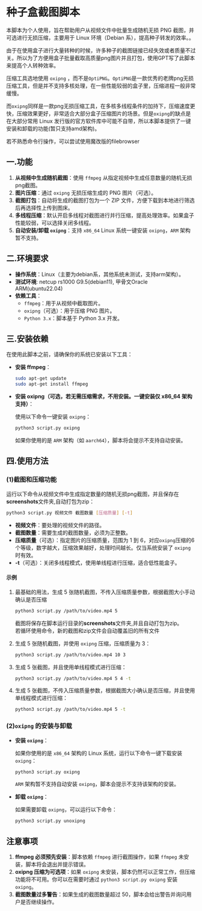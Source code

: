 # 种子盒截图脚本
本脚本为个人使用，旨在帮助用户从视频文件中批量生成随机无损 PNG 截图，并可选进行无损压缩，主要用于 Linux 环境（Debian 系），提高种子转发的效率。。  

由于在使用盒子进行大量转种的时候，许多种子的截图链接已经失效或者质量不过关。所以为了方便用盒子批量截取高质量png图片并且打包，使用GPT写了此脚本来提高个人转种效率。

压缩工具选地使用 `oxipng` ，而不是`OptiPNG`。`OptiPNG`是一款优秀的老牌png无损压缩工具，但是并不支持多核处理，在一些性能较弱的盒子里，压缩进程一般非常缓慢。 

而`oxipng`同样是一款png无损压缩工具，在多核多线程条件的加持下，压缩速度更快，压缩效果更好，非常适合大部分盒子压缩图片的场景。但是`oxipng`的缺点是在大部分常用 Linux 发行版的官方软件库中可能不自带，所以本脚本提供了一键安装和卸载的功能(暂只支持amd架构)。

若不熟悉命令行操作，可以尝试使用魔改版的filebrowser
## 一.功能

1. **从视频中生成随机截图**：使用 `ffmpeg` 从指定视频中生成任意数量的随机无损png截图。
2. **图片压缩**：通过 `oxipng` 无损压缩生成的 PNG 图片（可选）。
3. **截图打包**：自动将生成的截图打包为一个 ZIP 文件，方便下载到本地进行筛选后再选择性上传到图床。
4. **多线程压缩**：默认开启多线程对截图进行并行压缩，提高处理效率。如果盒子性能较弱，可以选择关闭多线程。
5. **自动安装/卸载 `oxipng`**：支持 `x86_64` Linux 系统一键安装 `oxipng`，`ARM` 架构暂不支持。

## 二.环境要求

- **操作系统**：Linux（主要为debian系，其他系统未测试，支持arm架构）。
- **测试环境**: netcup rs1000 G9.5(debian11), 甲骨文Oracle ARM(ubuntu22.04)
- **依赖工具**：
  - `ffmpeg`：用于从视频中截取图片。
  - `oxipng`（可选）：用于压缩 PNG 图片。
  - `Python 3.x`：脚本基于 Python 3.x 开发。

## 三.安装依赖

在使用此脚本之前，请确保你的系统已安装以下工具：

- **安装 ffmpeg**：
  
  ```bash
  sudo apt-get update
  sudo apt-get install ffmpeg
  ```

- **安装 oxipng（可选，若无需压缩需求，不用安装。一键安装仅 x86_64 架构支持）**：
  
  使用以下命令一键安装 `oxipng`：
  
  ```bash
  python3 script.py oxipng
  ```

  如果你使用的是 `ARM` 架构（如 `aarch64`），脚本将会提示不支持自动安装。

## 四.使用方法

### (1)截图和压缩功能

运行以下命令从视频文件中生成指定数量的随机无损png截图，并且保存在**screenshots**文件夹,自动打包为zip：

```bash
python3 script.py 视频文件 截图数量 [压缩质量] [-t]
```

- **视频文件**：要处理的视频文件的路径。
- **截图数量**：需要生成的截图数量，必须为正整数。
- **压缩质量**（可选）：指定图片的压缩质量，范围为 1 到 6，对应`oxipng`压缩的6个等级，数字越大，压缩效果越好，处理时间越长。仅当系统安装了 `oxipng` 时有效。
- **-t**（可选）：关闭多线程模式，使用单线程进行压缩，适合低性能盒子。

#### 示例

1. 最基础的用法，生成 5 张随机截图，不传入压缩质量参数，根据截图大小手动确认是否压缩

   ```bash
   python3 script.py /path/to/video.mp4 5
   ```
    截图将保存在脚本运行目录的**screenshots**文件夹,并且自动打包为zip。  
    若循环使用命令，新的截图和zip文件会自动覆盖旧的所有文件

2. 生成 5 张随机截图，并使用 `oxipng` 压缩，压缩质量为 3：

   ```bash
   python3 script.py /path/to/video.mp4 10 3
   ```

3. 生成 5 张截图，并且使用单线程模式进行压缩：

   ```bash
   python3 script.py /path/to/video.mp4 5 4 -t
   ```

4. 生成 5 张截图，不传入压缩质量参数，根据截图大小确认是否压缩，并且使用单线程模式进行压缩：

   ```bash
   python3 script.py /path/to/video.mp4 5 -t
   ```

### (2)`oxipng` 的安装与卸载

- **安装 `oxipng`**：

  如果你使用的是 `x86_64` 架构的 Linux 系统，运行以下命令一键下载安装 `oxipng`：

  ```bash
  python3 script.py oxipng
  ```

  `ARM` 架构暂不支持自动安装 `oxipng`，脚本会提示不支持该架构的安装。

- **卸载 `oxipng`**：

  如果需要卸载 `oxipng`，可以运行以下命令：

  ```bash
  python3 script.py unoxipng
  ```

## 注意事项

1. **ffmpeg 必须预先安装**：脚本依赖 `ffmpeg` 进行截图操作，如果 `ffmpeg` 未安装，脚本将会退出并提示错误。
2. **oxipng 压缩为可选项**：如果 `oxipng` 未安装，脚本仍然可以正常工作，但压缩功能将不可用。你可以在需要时通过 `python3 script.py oxipng` 安装 `oxipng`。
3. **截图数量过多警告**：如果生成的截图数量超过 50，脚本会给出警告并询问用户是否继续操作。
